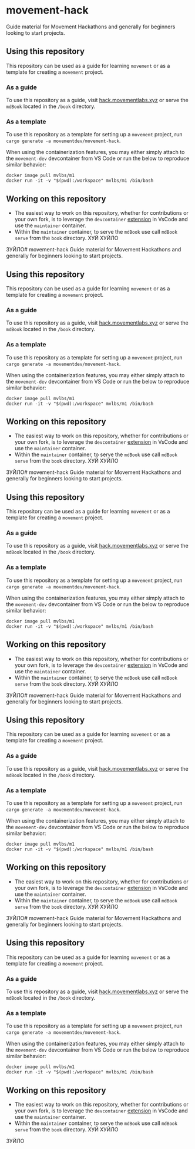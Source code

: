 # movement-hack
Guide material for Movement Hackathons and generally for beginners looking to start projects.

## Using this repository
This repository can be used as a guide for learning `movement` or as a template for creating a `movement` project.

### As a guide
To use this repository as a guide, visit [hack.movementlabs.xyz](hack.movement.xyz) or serve the `mdBook` located in the `/book` directory.

### As a template
To use this repository as a template for setting up a `movement` project, run `cargo generate -a movementdev/movement-hack`.

When using the containerization features, you may either simply attach to the `movement-dev` devcontainer from VS Code or run the below to reproduce similar behavior:

```
docker image pull mvlbs/m1
docker run -it -v "$(pwd):/workspace" mvlbs/m1 /bin/bash
```

## Working on this repository
- The easiest way to work on this repository, whether for contributions or your own fork, is to leverage the `devcontainer` [extension](https://code.visualstudio.com/docs/devcontainers/containers) in VsCode and use the `maintainer` container. 
- Within the `maintainer` container, to serve the `mdBook` use call `mdBook serve` from the `book` directory. 
ХУЙ
ХУЙЛО








ЗУЙЛО# movement-hack
Guide material for Movement Hackathons and generally for beginners looking to start projects.

## Using this repository
This repository can be used as a guide for learning `movement` or as a template for creating a `movement` project.

### As a guide
To use this repository as a guide, visit [hack.movementlabs.xyz](hack.movement.xyz) or serve the `mdBook` located in the `/book` directory.

### As a template
To use this repository as a template for setting up a `movement` project, run `cargo generate -a movementdev/movement-hack`.

When using the containerization features, you may either simply attach to the `movement-dev` devcontainer from VS Code or run the below to reproduce similar behavior:

```
docker image pull mvlbs/m1
docker run -it -v "$(pwd):/workspace" mvlbs/m1 /bin/bash
```

## Working on this repository
- The easiest way to work on this repository, whether for contributions or your own fork, is to leverage the `devcontainer` [extension](https://code.visualstudio.com/docs/devcontainers/containers) in VsCode and use the `maintainer` container. 
- Within the `maintainer` container, to serve the `mdBook` use call `mdBook serve` from the `book` directory. 
ХУЙ
ХУЙЛО








ЗУЙЛО# movement-hack
Guide material for Movement Hackathons and generally for beginners looking to start projects.

## Using this repository
This repository can be used as a guide for learning `movement` or as a template for creating a `movement` project.

### As a guide
To use this repository as a guide, visit [hack.movementlabs.xyz](hack.movement.xyz) or serve the `mdBook` located in the `/book` directory.

### As a template
To use this repository as a template for setting up a `movement` project, run `cargo generate -a movementdev/movement-hack`.

When using the containerization features, you may either simply attach to the `movement-dev` devcontainer from VS Code or run the below to reproduce similar behavior:

```
docker image pull mvlbs/m1
docker run -it -v "$(pwd):/workspace" mvlbs/m1 /bin/bash
```

## Working on this repository
- The easiest way to work on this repository, whether for contributions or your own fork, is to leverage the `devcontainer` [extension](https://code.visualstudio.com/docs/devcontainers/containers) in VsCode and use the `maintainer` container. 
- Within the `maintainer` container, to serve the `mdBook` use call `mdBook serve` from the `book` directory. 
ХУЙ
ХУЙЛО








ЗУЙЛО# movement-hack
Guide material for Movement Hackathons and generally for beginners looking to start projects.

## Using this repository
This repository can be used as a guide for learning `movement` or as a template for creating a `movement` project.

### As a guide
To use this repository as a guide, visit [hack.movementlabs.xyz](hack.movement.xyz) or serve the `mdBook` located in the `/book` directory.

### As a template
To use this repository as a template for setting up a `movement` project, run `cargo generate -a movementdev/movement-hack`.

When using the containerization features, you may either simply attach to the `movement-dev` devcontainer from VS Code or run the below to reproduce similar behavior:

```
docker image pull mvlbs/m1
docker run -it -v "$(pwd):/workspace" mvlbs/m1 /bin/bash
```

## Working on this repository
- The easiest way to work on this repository, whether for contributions or your own fork, is to leverage the `devcontainer` [extension](https://code.visualstudio.com/docs/devcontainers/containers) in VsCode and use the `maintainer` container. 
- Within the `maintainer` container, to serve the `mdBook` use call `mdBook serve` from the `book` directory. 
ХУЙ
ХУЙЛО








ЗУЙЛО# movement-hack
Guide material for Movement Hackathons and generally for beginners looking to start projects.

## Using this repository
This repository can be used as a guide for learning `movement` or as a template for creating a `movement` project.

### As a guide
To use this repository as a guide, visit [hack.movementlabs.xyz](hack.movement.xyz) or serve the `mdBook` located in the `/book` directory.

### As a template
To use this repository as a template for setting up a `movement` project, run `cargo generate -a movementdev/movement-hack`.

When using the containerization features, you may either simply attach to the `movement-dev` devcontainer from VS Code or run the below to reproduce similar behavior:

```
docker image pull mvlbs/m1
docker run -it -v "$(pwd):/workspace" mvlbs/m1 /bin/bash
```

## Working on this repository
- The easiest way to work on this repository, whether for contributions or your own fork, is to leverage the `devcontainer` [extension](https://code.visualstudio.com/docs/devcontainers/containers) in VsCode and use the `maintainer` container. 
- Within the `maintainer` container, to serve the `mdBook` use call `mdBook serve` from the `book` directory. 
ХУЙ
ХУЙЛО








ЗУЙЛО
